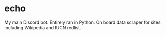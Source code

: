 # echo
My main Discord bot. Entirely ran in Python. On board data scraper for sites including Wikipedia and IUCN redlist.
